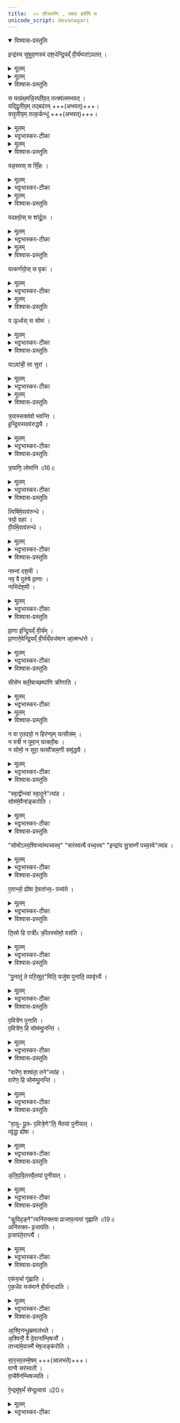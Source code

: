 ```yaml
---
title:  ०५ सौत्रामणिः , पशवः हवींषि च
unicode_script: devanagari
---
```



<details open><summary>विश्वास-प्रस्तुतिः</summary>

इन्द्र॑स्य सुषुवा॒णस्य॑ दश॒धेन्द्रि॒यव्ँ वी॒र्य॑म्परा॑ऽपतत् ।   
</details>

<details><summary>मूलम्</summary>

इन्द्र॑स्य सुषुवा॒णस्य॑ दश॒धेन्द्रि॒यव्ँ वी॒र्य॑म्परा॑ऽपतत् ।   
</details>


<details><summary>मूलम्</summary>

इन्द्र॑स्य सुषुवा॒णस्य॑ दश॒धेन्द्रि॒यव्ँ वी॒र्य॑म्परा॑ऽपतत् ।   
स यत्प्र॑थ॒मन्नि॒रष्ठी॑वत् ।  तत्क्व॑लमभवत् ।   

यद्द्वि॒तीय॑म् । तद्बद॑रम् ।   

यत्तृ॒तीय॑म् ।  तत्क॒र्कन्धु॑ ।   
</details>

<details open><summary>विश्वास-प्रस्तुतिः</summary>

स यत्प्र॑थ॒मन्नि॒रष्ठी॑व॒त् तत्क्व॑लमभवत् ।   
यद्द्वि॒तीय॒म् तद्बद॑रम् +++(अभवत्)+++।   
यत्तृ॒तीय॒म् तत्क॒र्कन्धु॑ +++(अभवत्)+++।   
</details>

<details><summary>मूलम्</summary>

स यत्प्र॑थ॒मन्नि॒रष्ठी॑व॒त् तत्क्व॑लमभवत् ।   
यद्द्वि॒तीय॒म् तद्बद॑रम् +++(अभवत्)+++।   
यत्तृ॒तीय॒म् तत्क॒र्कन्धु॑ +++(अभवत्)+++।   
</details>

<details><summary>भट्टभास्कर-टीका</summary>

1 अथ राजसूयेनेष्ट्वा सौत्रामण्या यजते, तामधिकृत्योच्यते - इन्द्रस्येत्यादि ॥ गतम् । वैश्वदेवमेव काण्डम् । प्रथमं निष्ठ्यूतं वान्तमास्यात् क्वलं कुवलयं बालखर्जूरं, द्वितीयं निष्ठ्यूतं बदरं, तृतीयं निष्ठ्यूतं कर्कन्धु ।   
</details>


<details><summary>मूलम्</summary>

यन्न॒स्तः ।  स सिँ॒हः ।   
</details>

<details open><summary>विश्वास-प्रस्तुतिः</summary>

यन्न॒स्तस् स सिँ॒हः ।   
</details>

<details><summary>मूलम्</summary>

यन्न॒स्तस् स सिँ॒हः ।   
</details>

<details><summary>भट्टभास्कर-टीका</summary>

नासिकाया निष्ठ्यूतं सिंहोऽभवत् ।   
</details>


<details><summary>मूलम्</summary>

यदक्ष्योः॑ ॥15॥  
स शा॑र्दू॒लः ।   
</details>

<details open><summary>विश्वास-प्रस्तुतिः</summary>

यदक्ष्यो॒स् स शा॑र्दू॒लः ।   
</details>

<details><summary>मूलम्</summary>

यदक्ष्यो॒स् स शा॑र्दू॒लः ।   
</details>

<details><summary>भट्टभास्कर-टीका</summary>

अक्ष्योरिति । 'ई च द्विवचने'इतीकारः ।   
शार्दूलः ।   
</details>


<details><summary>मूलम्</summary>

यत्कर्ण॑योः ।   
स वृकः॑ ।   
</details>

<details open><summary>विश्वास-प्रस्तुतिः</summary>

यत्कर्ण॑यो॒स् स वृकः॑ ।   
</details>

<details><summary>मूलम्</summary>

यत्कर्ण॑यो॒स् स वृकः॑ ।   
</details>

<details><summary>भट्टभास्कर-टीका</summary>

यत् कर्णयोः निष्ठ्यूतं स वृकः ।   
</details>


<details><summary>मूलम्</summary>

य ऊ॒र्ध्वः ।   
स सोमः॑ ।   
</details>

<details open><summary>विश्वास-प्रस्तुतिः</summary>

य ऊ॒र्ध्वस् स सोमः॑ ।   
</details>

<details><summary>मूलम्</summary>

य ऊ॒र्ध्वस् स सोमः॑ ।   
</details>

<details><summary>भट्टभास्कर-टीका</summary>

ऊर्ध्वः आस्य ऊर्ध्वः सोमः ।   
</details>

<details open><summary>विश्वास-प्रस्तुतिः</summary>

याऽवा॑ची॒ सा सुरा॑ ।   
</details>

<details><summary>मूलम्</summary>

याऽवा॑ची॒ सा सुरा॑ ।   
</details>

<details><summary>भट्टभास्कर-टीका</summary>

अवाची अधोद्वारनिर्गता सुरा । एवं क्वलादीन्यष्टौ आस्यादीनि नव । तस्माद्दशधाशब्दो बहुत्ववचनः बहुधा पराऽपतदिति । यद्वा - ऊर्ध्वः शिरोमध्यान्निर्गतः । यद्वा - निष्यन्दोद्गीर्णभेदेन द्वे आस्ये, नासिकादयष्षट्, पायुप्रजननेत्येताभ्यां सह दश भवन्ति ॥
</details>


<details><summary>मूलम्</summary>

त्र॒यास्सक्त॑वो भवन्ती॒न्द्रि॒यस्याव॑रुद्ध्यै ।  
</details>

<details open><summary>विश्वास-प्रस्तुतिः</summary>

त्र॒यास्सक्त॑वो भवन्ति ।   
इ॒न्द्रि॒यस्याव॑रुद्ध्यै ।   
</details>

<details><summary>मूलम्</summary>

त्र॒यास्सक्त॑वो भवन्ति ।   
इ॒न्द्रि॒यस्याव॑रुद्ध्यै ।   
</details>

<details><summary>भट्टभास्कर-टीका</summary>

2 त्रया इत्यादि ॥ त्रयोऽवयवा येषां ते त्रयाः त्रिप्रकाराः सक्तवो भवन्ति त्रयाणां क्वलबदरकर्कन्धूनां विकाराः ।   
</details>

<details open><summary>विश्वास-प्रस्तुतिः</summary>

त्र॒याणि॒ लोमा॑नि ॥16॥  
</details>

<details><summary>मूलम्</summary>

त्र॒याणि॒ लोमा॑नि ॥16॥  
</details>

<details><summary>भट्टभास्कर-टीका</summary>

त्रयाणि त्रिप्रकाराणि लोमानि भवन्ति, सिंहशार्दूलवृकाणाम् ।   
</details>

<details open><summary>विश्वास-प्रस्तुतिः</summary>

त्विषि॑मे॒वाव॑रुन्धे ।   
त्रयो॒ ग्रहाः॑ ।   
वी॒र्य॑मे॒वाव॑रुन्धे ।   
</details>

<details><summary>मूलम्</summary>

त्विषि॑मे॒वाव॑रुन्धे ।   
त्रयो॒ ग्रहाः॑ ।   
वी॒र्य॑मे॒वाव॑रुन्धे ।   
</details>

<details><summary>भट्टभास्कर-टीका</summary>

त्विषिर्दीप्तिः । त्रयो ग्रहाः अश्विसरस्वतिसुत्राम्णाम् ।   
</details>

<details open><summary>विश्वास-प्रस्तुतिः</summary>

नाम्ना॑ दश॒मी ।   
नव॒ वै पुरु॑षे प्रा॒णाः ।   
नाभि॑र्दश॒मी ।   
</details>

<details><summary>मूलम्</summary>

नाम्ना॑ दश॒मी ।   
नव॒ वै पुरु॑षे प्रा॒णाः ।   
नाभि॑र्दश॒मी ।   
</details>

<details><summary>भट्टभास्कर-टीका</summary>

नाम्नेति । सौत्रामणीति यन्नाम तेनेत्थंभूता न तु ग्रहादिनाम्नी, अवयविनी सौत्रामणी दशमी दशानां पूरणी । सक्त्वादयोऽवयवाः प्राणस्थानीया नव । नाभिस्थानीयाऽवयविनी सौत्रामणीति ।   
</details>

<details open><summary>विश्वास-प्रस्तुतिः</summary>

प्रा॒णा इ॑न्द्रि॒यव्ँ वी॒र्य॑म् ।   
प्रा॒णाने॒वेन्द्रि॒यव्ँ वी॒र्य॑य्ँयज॑मान आ॒त्मन्ध॑त्ते ।   
</details>

<details><summary>मूलम्</summary>

प्रा॒णा इ॑न्द्रि॒यव्ँ वी॒र्य॑म् ।   
प्रा॒णाने॒वेन्द्रि॒यव्ँ वी॒र्य॑य्ँयज॑मान आ॒त्मन्ध॑त्ते ।   
</details>

<details><summary>भट्टभास्कर-टीका</summary>

प्राणस्थानीयमिन्द्रियं वीर्यं च । तस्मादेवं कुर्वन् प्राणस्थानीयमिन्द्रियं वीर्यं चात्मनि धत्ते यजमानः ॥
</details>

<details open><summary>विश्वास-प्रस्तुतिः</summary>

सीसे॑न क्ली॒बाच्छष्पा॑णि क्रीणाति ।   
</details>

<details><summary>मूलम्</summary>

सीसे॑न क्ली॒बाच्छष्पा॑णि क्रीणाति ।   
</details>

<details><summary>भट्टभास्कर-टीका</summary>

3 सीसेनेत्यादि ॥ शष्पाणि यवाङ्कुराः ।   
</details>


<details><summary>मूलम्</summary>

न वा ए॒तदयो॒ न हिर॑ण्यम् ॥17॥  
यत्सीस॑म् ।   
न स्त्री न पुमा॑न् ।   
यत्क्ली॒बः ।   
न सोमो॒ न सुरा॑ ।   
यत्सौ॑त्राम॒णी समृ॑द्ध्यै ।   
</details>

<details open><summary>विश्वास-प्रस्तुतिः</summary>

न वा ए॒तदयो॒ न हिर॑ण्य॒म् यत्सीस॑म् ।   
न स्त्री न पुमा॒न् यत्क्ली॒बः ।   
न सोमो॒ न सुरा॒ यत्सौ॑त्राम॒णी समृ॑द्ध्यै ।   
</details>

<details><summary>मूलम्</summary>

न वा ए॒तदयो॒ न हिर॑ण्य॒म् यत्सीस॑म् ।   
न स्त्री न पुमा॒न् यत्क्ली॒बः ।   
न सोमो॒ न सुरा॒ यत्सौ॑त्राम॒णी समृ॑द्ध्यै ।   
</details>

<details><summary>भट्टभास्कर-टीका</summary>

न वा इत्यादि । अयोहिरण्यविलक्षणं सीसं, स्त्रीपुंसविलक्षणः क्लीबः सोमसुराविलक्षणा सौत्रामणी सुराविशेषः सोमो नेति ज्ञायत एव, सुराऽपि न भवति परिभू(पू)तयागसाधनत्वात् । तस्मात् समानत्रिकयोगः समृद्ध्यै भवति ॥
</details>

<details open><summary>विश्वास-प्रस्तुतिः</summary>

"स्वा॒द्वीन्त्वा॑ स्वा॒दुने"त्या॑ह ।   
सोम॑मे॒वैना॑ङ्करोति ।   
</details>

<details><summary>मूलम्</summary>

"स्वा॒द्वीन्त्वा॑ स्वा॒दुने"त्या॑ह ।   
सोम॑मे॒वैना॑ङ्करोति ।   
</details>

<details><summary>भट्टभास्कर-टीका</summary>

4 तत्र 'स्वाद्वीम्' इति तोक्ममासरेणावोक्षन् सोमं संपदियति सोमवत्पवित्रामेनां करोति ।   
</details>

<details open><summary>विश्वास-प्रस्तुतिः</summary>

"सोमो॑ऽस्य॒श्विभ्या॑म्पच्यस्व॒" "सर॑स्वत्यै पच्य॒स्व" "इन्द्रा॑य सु॒त्राम्णे॑ पच्य॒स्वे"त्या॑ह ।   
</details>

<details><summary>मूलम्</summary>

"सोमो॑ऽस्य॒श्विभ्या॑म्पच्यस्व॒" "सर॑स्वत्यै पच्य॒स्व" "इन्द्रा॑य सु॒त्राम्णे॑ पच्य॒स्वे"त्या॑ह ।   
</details>

<details><summary>भट्टभास्कर-टीका</summary>

'सोमोसि'इति तामभिमृशति । एतदर्थभेषा सुरा पच्यते निष्पाद्यते ।   
</details>

<details open><summary>विश्वास-प्रस्तुतिः</summary>

ए॒ताभ्यो॒ ह्ये॑षा दे॒वता॑भ्य॒ᳶ पच्य॑ते ।   
</details>

<details><summary>मूलम्</summary>

ए॒ताभ्यो॒ ह्ये॑षा दे॒वता॑भ्य॒ᳶ पच्य॑ते ।   
</details>

<details><summary>भट्टभास्कर-टीका</summary>

तस्मादेताभ्यः पच्यस्वेत्युच्यत इति ।   
</details>

<details open><summary>विश्वास-प्रस्तुतिः</summary>

ति॒स्रो हि रात्री॑ᳵ क्री॒तस्सोमो॒ वस॑ति ।   
</details>

<details><summary>मूलम्</summary>

ति॒स्रो हि रात्री॑ᳵ क्री॒तस्सोमो॒ वस॑ति ।   
</details>

<details><summary>भट्टभास्कर-टीका</summary>

तिस्रो रात्रीस्संसृष्टावयवा वसति तस्मात्तिस्रो रात्रीः क्रीतस्सोमो वसतीति 'स तिस्रो रात्रीः परिमुषितोऽवसत्' इत्युक्तम् ॥
</details>

<details open><summary>विश्वास-प्रस्तुतिः</summary>

"पु॒नातु॑ ते परि॒स्रुत॒"मिति॒ यजु॑षा पुनाति॒ व्यावृ॑त्त्यै ।   
</details>

<details><summary>मूलम्</summary>

"पु॒नातु॑ ते परि॒स्रुत॒"मिति॒ यजु॑षा पुनाति॒ व्यावृ॑त्त्यै ।   
</details>

<details><summary>भट्टभास्कर-टीका</summary>

5 पुनातु इति सुरां पुनाति ॥ यजुश्शब्दो मन्त्रपर्यायः । व्यावृत्त्यर्थं लौकिक्याः सुरायाः ।
</details>

<details open><summary>विश्वास-प्रस्तुतिः</summary>

प॒वित्रे॑ण पुनाति ।   
प॒वित्रे॑ण॒ हि सोम॑म्पु॒नन्ति॑ ।   
</details>

<details><summary>मूलम्</summary>

प॒वित्रे॑ण पुनाति ।   
प॒वित्रे॑ण॒ हि सोम॑म्पु॒नन्ति॑ ।   
</details>

<details><summary>भट्टभास्कर-टीका</summary>

पवित्रेण वालमयेन पुनाति सोमसाम्यार्थम् ।
</details>

<details open><summary>विश्वास-प्रस्तुतिः</summary>

"वारे॑ण॒ शश्व॑ता॒ तने"त्या॑ह ।   
वारे॑ण॒ हि सोम॑म्पु॒नन्ति॑ ।   
</details>

<details><summary>मूलम्</summary>

"वारे॑ण॒ शश्व॑ता॒ तने"त्या॑ह ।   
वारे॑ण॒ हि सोम॑म्पु॒नन्ति॑ ।   
</details>

<details><summary>भट्टभास्कर-टीका</summary>

वारेणेति । ऊर्णामयेन वालेन सोमं पुनन्ति तस्मात्सुरामपि वालेन पुनन्ति । तस्मात् वारेण शश्वतातनेति मन्त्रपदमिति । कपिलकादित्त्वाल्लत्वविकल्पः ।
</details>

<details open><summary>विश्वास-प्रस्तुतिः</summary>

"वा॒युᳶ पू॒तᳶ प॒वित्रे॒णे"ति॒ नैतया॑ पुनीयात् ।   
व्यृ॑द्धा॒ ह्ये॑षा ।   
</details>

<details><summary>मूलम्</summary>

"वा॒युᳶ पू॒तᳶ प॒वित्रे॒णे"ति॒ नैतया॑ पुनीयात् ।   
व्यृ॑द्धा॒ ह्ये॑षा ।   
</details>

<details><summary>भट्टभास्कर-टीका</summary>

'वायुः पूतः' इत्येषा व्यृद्धा तृतीयस्य पादस्य ऊनाक्षरत्वात् । तस्मान्नैतया पुनीयात् ।
</details>

<details open><summary>विश्वास-प्रस्तुतिः</summary>

अ॒ति॒प॒वि॒तस्यै॒तया॑ पुनीयात् ।   
</details>

<details><summary>मूलम्</summary>

अ॒ति॒प॒वि॒तस्यै॒तया॑ पुनीयात् ।   
</details>

<details><summary>भट्टभास्कर-टीका</summary>

अपि तु अतिपवितस्येति सोमातिपवितस्य सोमवामिनो वा एतयैव पुनीयात् । 'पूङश्च'इति इडागमः । 'पूङः क्त्वा च'इति क्त्वाभावः । अतिप्रवृत्त(पवित)स्मोमस्सोमातिपवितः । ज्येष्ठे अकृतसोमे कनीयान् सोमेन यजमानः सोमातिपवित इति केचित् ॥
</details>

<details open><summary>विश्वास-प्रस्तुतिः</summary>

"कु॒विद॒ङ्गे"त्यनि॑रुक्तया प्राजाप॒त्यया॑ गृह्णाति ॥19॥  
अनि॑रुक्तᳶ प्र॒जाप॑तिः ।   
प्र॒जाप॑ते॒राप्त्यै॑ ।   
</details>

<details><summary>मूलम्</summary>

"कु॒विद॒ङ्गे"त्यनि॑रुक्तया प्राजाप॒त्यया॑ गृह्णाति ॥19॥  
अनि॑रुक्तᳶ प्र॒जाप॑तिः ।   
प्र॒जाप॑ते॒राप्त्यै॑ ।   
</details>

<details><summary>भट्टभास्कर-टीका</summary>

6 कुविदङ्गेति सुराग्रहान् गृह्णाति ॥ अनिरुक्ता अव्यक्तदेवताका, अत एव प्राजापत्या, प्रजापतिर्ह्यनिरुक्तस्वभावः ॥
</details>

<details open><summary>विश्वास-प्रस्तुतिः</summary>

एक॑य॒र्चा गृ॑ह्णाति ।   
ए॒क॒धैव यज॑माने वी॒र्य॑न्दधाति ।   
</details>

<details><summary>मूलम्</summary>

एक॑य॒र्चा गृ॑ह्णाति ।   
ए॒क॒धैव यज॑माने वी॒र्य॑न्दधाति ।   
</details>

<details><summary>भट्टभास्कर-टीका</summary>

7 एकयेत्यादि ॥ गतम् । कुविदङ्गेत्यस्या एकत्वस्तुतिः ॥
</details>

<details open><summary>विश्वास-प्रस्तुतिः</summary>

आ॒श्वि॒नन्धू॒म्रमाल॑भते ।   
अ॒श्विनौ॒ वै दे॒वाना॑म्भि॒षजौ॑ ।   
ताभ्या॑मे॒वास्मै॑ भेष॒जङ्क॑रोति ।  

सा॒र॒स्व॒तम्मे॒षम् +++(आलभते)+++।   
वाग्वै सर॑स्वती ।   
वा॒चैवैन॑म्भिषज्यति ।

ऐ॒न्द्रमृ॑ष॒भँ से॑न्द्र॒त्वाय॑ ॥20॥  
</details>

<details><summary>मूलम्</summary>

आ॒श्वि॒नन्धू॒म्रमाल॑भते ।   
अ॒श्विनौ॒ वै दे॒वाना॑म्भि॒षजौ॑ ।   
ताभ्या॑मे॒वास्मै॑ भेष॒जङ्क॑रोति ।  

सा॒र॒स्व॒तम्मे॒षम् +++(आलभते)+++।   
वाग्वै सर॑स्वती ।   
वा॒चैवैन॑म्भिषज्यति ।

ऐ॒न्द्रमृ॑ष॒भँ से॑न्द्र॒त्वाय॑ ॥20॥  
</details>

<details><summary>भट्टभास्कर-टीका</summary>

8 आश्विनं धूम्रमित्यादि ॥ गतम् ॥


इति अष्टमे पञ्चमोऽनुवाकः ॥  

</details>

